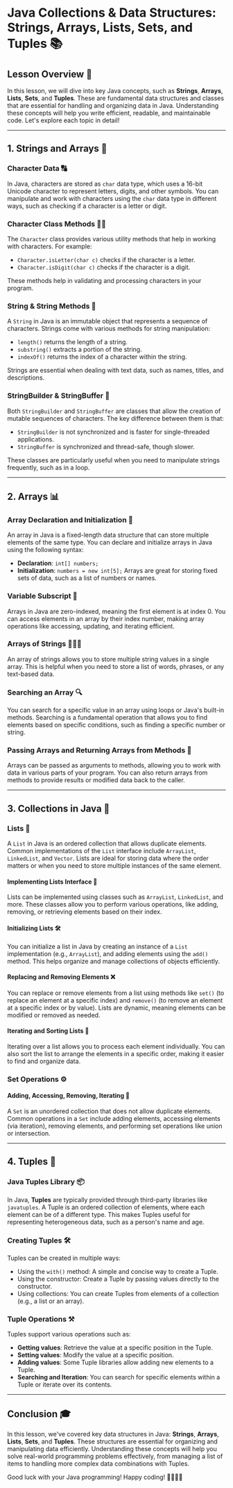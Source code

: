 # Java Collections & Data Structures: Strings, Arrays, Lists, Sets, and Tuples 📚

## Lesson Overview 🌟

In this lesson, we will dive into key Java concepts, such as **Strings**, **Arrays**, **Lists**, **Sets**, and **Tuples**. These are fundamental data structures and classes that are essential for handling and organizing data in Java. Understanding these concepts will help you write efficient, readable, and maintainable code. Let's explore each topic in detail!

---

## 1. **Strings and Arrays** 🧵

### **Character Data** 🔠
In Java, characters are stored as `char` data type, which uses a 16-bit Unicode character to represent letters, digits, and other symbols. You can manipulate and work with characters using the `char` data type in different ways, such as checking if a character is a letter or digit.

### **Character Class Methods** 🧑‍💻
The `Character` class provides various utility methods that help in working with characters. For example:
- `Character.isLetter(char c)` checks if the character is a letter.
- `Character.isDigit(char c)` checks if the character is a digit.

These methods help in validating and processing characters in your program.

### **String & String Methods** 💬
A `String` in Java is an immutable object that represents a sequence of characters. Strings come with various methods for string manipulation:
- `length()` returns the length of a string.
- `substring()` extracts a portion of the string.
- `indexOf()` returns the index of a character within the string.

Strings are essential when dealing with text data, such as names, titles, and descriptions.

### **StringBuilder & StringBuffer** 🔄
Both `StringBuilder` and `StringBuffer` are classes that allow the creation of mutable sequences of characters. The key difference between them is that:
- `StringBuilder` is not synchronized and is faster for single-threaded applications.
- `StringBuffer` is synchronized and thread-safe, though slower.

These classes are particularly useful when you need to manipulate strings frequently, such as in a loop.

---

## 2. **Arrays** 📊

### **Array Declaration and Initialization** 🎯
An array in Java is a fixed-length data structure that can store multiple elements of the same type. You can declare and initialize arrays in Java using the following syntax:
- **Declaration**: `int[] numbers;`
- **Initialization**: `numbers = new int[5];`
Arrays are great for storing fixed sets of data, such as a list of numbers or names.

### **Variable Subscript** 🔢
Arrays in Java are zero-indexed, meaning the first element is at index 0. You can access elements in an array by their index number, making array operations like accessing, updating, and iterating efficient.

### **Arrays of Strings** 🍎🍌🍒
An array of strings allows you to store multiple string values in a single array. This is helpful when you need to store a list of words, phrases, or any text-based data.

### **Searching an Array** 🔍
You can search for a specific value in an array using loops or Java's built-in methods. Searching is a fundamental operation that allows you to find elements based on specific conditions, such as finding a specific number or string.

### **Passing Arrays and Returning Arrays from Methods** 🔁
Arrays can be passed as arguments to methods, allowing you to work with data in various parts of your program. You can also return arrays from methods to provide results or modified data back to the caller.

---

## 3. **Collections in Java** 🔗

### **Lists** 📜
A `List` in Java is an ordered collection that allows duplicate elements. Common implementations of the `List` interface include `ArrayList`, `LinkedList`, and `Vector`. Lists are ideal for storing data where the order matters or when you need to store multiple instances of the same element.

#### **Implementing Lists Interface** 💼
Lists can be implemented using classes such as `ArrayList`, `LinkedList`, and more. These classes allow you to perform various operations, like adding, removing, or retrieving elements based on their index.

#### **Initializing Lists** 🛠️
You can initialize a list in Java by creating an instance of a `List` implementation (e.g., `ArrayList`), and adding elements using the `add()` method. This helps organize and manage collections of objects efficiently.

#### **Replacing and Removing Elements** ❌
You can replace or remove elements from a list using methods like `set()` (to replace an element at a specific index) and `remove()` (to remove an element at a specific index or by value). Lists are dynamic, meaning elements can be modified or removed as needed.

#### **Iterating and Sorting Lists** 🔄
Iterating over a list allows you to process each element individually. You can also sort the list to arrange the elements in a specific order, making it easier to find and organize data.

### **Set Operations** ⚙️

#### **Adding, Accessing, Removing, Iterating** 🔀
A `Set` is an unordered collection that does not allow duplicate elements. Common operations in a `Set` include adding elements, accessing elements (via iteration), removing elements, and performing set operations like union or intersection.

---

## 4. **Tuples** 🔱

### **Java Tuples Library** 📦
In Java, **Tuples** are typically provided through third-party libraries like `javatuples`. A Tuple is an ordered collection of elements, where each element can be of a different type. This makes Tuples useful for representing heterogeneous data, such as a person's name and age.

### **Creating Tuples** 🛠️

Tuples can be created in multiple ways:
- Using the `with()` method: A simple and concise way to create a Tuple.
- Using the constructor: Create a Tuple by passing values directly to the constructor.
- Using collections: You can create Tuples from elements of a collection (e.g., a list or an array).

### **Tuple Operations** ⚒️

Tuples support various operations such as:
- **Getting values**: Retrieve the value at a specific position in the Tuple.
- **Setting values**: Modify the value at a specific position.
- **Adding values**: Some Tuple libraries allow adding new elements to a Tuple.
- **Searching and Iteration**: You can search for specific elements within a Tuple or iterate over its contents.

---

## Conclusion 🎓

In this lesson, we've covered key data structures in Java: **Strings**, **Arrays**, **Lists**, **Sets**, and **Tuples**. These structures are essential for organizing and manipulating data efficiently. Understanding these concepts will help you solve real-world programming problems effectively, from managing a list of items to handling more complex data combinations with Tuples.

Good luck with your Java programming! Happy coding! 👨‍💻👩‍💻
